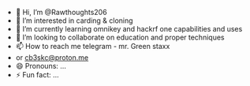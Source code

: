 - 👋 Hi, I’m @Rawthoughts206
- 👀 I’m interested in carding & cloning
- 🌱 I’m currently learning omnikey and hackrf one capabilities and uses
- 💞️ I’m looking to collaborate on education and proper techniques
- 📫 How to reach me telegram - mr. Green staxx
-    or cb3skc@proton.me
- 😄 Pronouns: ...
- ⚡ Fun fact: ...

<!---
Rawthoughts206/Rawthoughts206 is a ✨ special ✨ repository because its `README.md` (this file) appears on your GitHub profile.
You can click the Preview link to take a look at your changes.
--->

